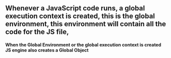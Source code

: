  ## Whenever a JavaScript code runs, a global execution context is created, this is the global environment, this environment will contain all the code for the JS file,

#### When the Global Environment or the global execution context is created JS engine also creates a Global Object

